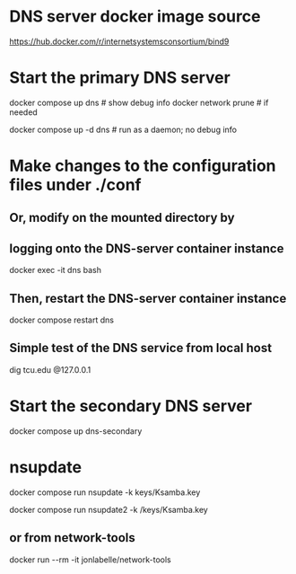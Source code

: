 # DNS server docker image source
https://hub.docker.com/r/internetsystemsconsortium/bind9


# Start the primary DNS server
docker compose up dns      # show debug info
docker network prune       # if needed

docker compose up -d dns   # run as a daemon; no debug info

# Make changes to the configuration files under ./conf

## Or, modify on the mounted directory by
## logging onto the DNS-server container instance
docker exec -it dns bash
## Then, restart the DNS-server container instance
docker compose restart dns


## Simple test of the DNS service from local host
dig tcu.edu @127.0.0.1



# Start the secondary DNS server
docker compose up dns-secondary


# nsupdate
docker compose run nsupdate -k keys/Ksamba.key

docker compose run nsupdate2 -k /keys/Ksamba.key

## or from network-tools
docker run --rm -it jonlabelle/network-tools